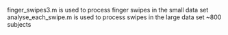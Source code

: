 finger_swipes3.m is used to process finger swipes in the small data set
analyse_each_swipe.m is used to process swipes in the large data set ~800 subjects